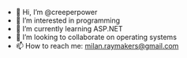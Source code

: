 - 👋 Hi, I’m @creeperpower
- 👀 I’m interested in programming
- 🌱 I’m currently learning ASP.NET
- 💞️ I’m looking to collaborate on operating systems
- 📫 How to reach me: milan.raymakers@gmail.com

<!---
creeperpower/creeperpower is a ✨ special ✨ repository because its `README.md` (this file) appears on your GitHub profile.
You can click the Preview link to take a look at your changes.
--->
